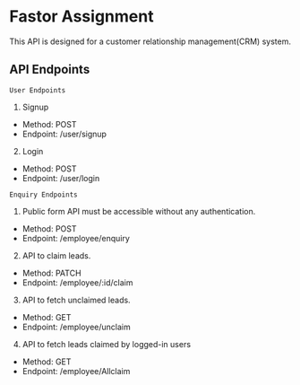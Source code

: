 # Fastor Assignment

This API is designed for a customer relationship management(CRM) system.

## API Endpoints

`User Endpoints`

  1. Signup

 * Method: POST
 * Endpoint: /user/signup
   
  2. Login

  * Method: POST
  * Endpoint: /user/login
    
`Enquiry Endpoints`

1.  Public form API must be accessible without any authentication.

   * Method: POST
   * Endpoint: /employee/enquiry
     
2.  API to claim leads.

  * Method: PATCH
  * Endpoint: /employee/:id/claim

3.  API to fetch unclaimed leads.

  * Method: GET
  * Endpoint: /employee/unclaim

4.  API to fetch leads claimed by logged-in users

  * Method: GET
  * Endpoint: /employee/Allclaim
